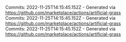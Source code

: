 Commits: 2022-11-25T14:15:45.152Z - Generated via https://github.com/marketplace/actions/artificial-grass
<br>
Commits: 2022-11-25T14:15:45.152Z - Generated via https://github.com/marketplace/actions/artificial-grass
<br>
Commits: 2022-11-25T14:15:45.152Z - Generated via https://github.com/marketplace/actions/artificial-grass
<br>
